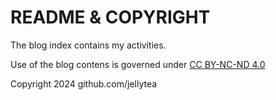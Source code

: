 # README & COPYRIGHT
The blog index contains my activities.

Use of the blog contens is governed under [CC BY-NC-ND 4.0](https://creativecommons.org/licenses/by-nc-nd/4.0/)

Copyright 2024 github.com/jellytea

